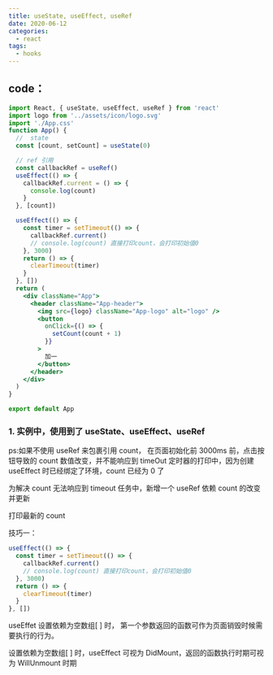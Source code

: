 ```yaml
---
title: useState, useEffect, useRef
date: 2020-06-12
categories:
  - react
tags:
  - hooks
---
```


## code：

```jsx
import React, { useState, useEffect, useRef } from 'react'
import logo from '../assets/icon/logo.svg'
import './App.css'
function App() {
  //  state
  const [count, setCount] = useState(0)

  // ref 引用
  const callbackRef = useRef()
  useEffect(() => {
    callbackRef.current = () => {
      console.log(count)
    }
  }, [count])

  useEffect(() => {
    const timer = setTimeout(() => {
      callbackRef.current()
      // console.log(count) 直接打印count，会打印初始值0
    }, 3000)
    return () => {
      clearTimeout(timer)
    }
  }, [])
  return (
    <div className="App">
      <header className="App-header">
        <img src={logo} className="App-logo" alt="logo" />
        <button
          onClick={() => {
            setCount(count + 1)
          }}
        >
          加一
        </button>
      </header>
    </div>
  )
}

export default App
```

### 1. 实例中，使用到了 useState、useEffect、useRef

ps:如果不使用 useRef 来包裹引用 count， 在页面初始化前 3000ms 前，点击按钮导致的 count 数值改变，并不能响应到 timeOut 定时器的打印中，因为创建 useEffect 时已经绑定了环境，count 已经为 0 了

为解决 count 无法响应到 timeout 任务中，新增一个 useRef 依赖 count 的改变并更新

打印最新的 count

技巧一：

```jsx
useEffect(() => {
  const timer = setTimeout(() => {
    callbackRef.current()
    // console.log(count) 直接打印count，会打印初始值0
  }, 3000)
  return () => {
    clearTimeout(timer)
  }
}, [])
```

useEffet 设置依赖为空数组[ ] 时， 第一个参数返回的函数可作为页面销毁时候需要执行的行为。

设置依赖为空数组[ ] 时，useEffect 可视为 DidMount，返回的函数执行时期可视为 WillUnmount 时期
